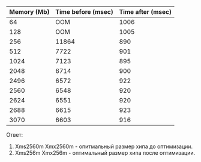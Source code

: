 | Memory (Mb) | Time before (msec) | Time after (msec) |
|-------------|--------------------|-------------------|
| 64          | OOM                | 1006              |
| 128         | OOM                | 1005              |
| 256         | 11864              | 890               |
| 512         | 7722               | 901               |
| 1024        | 7123               | 895               |
| 2048        | 6714               | 900               | 
| 2496        | 6572               | 922               |
| 2560        | 6548               | 920               |
| 2624        | 6551               | 920               |
| 2688        | 6615               | 923               |
| 3070        | 6603               | 916               |

Ответ:
1) Xms2560m Xmx2560m - опитмальный размер хипа до оптимизации.
2) Xms256m Xmx256m - оптимальный размер хипа после оптимизации.





  


